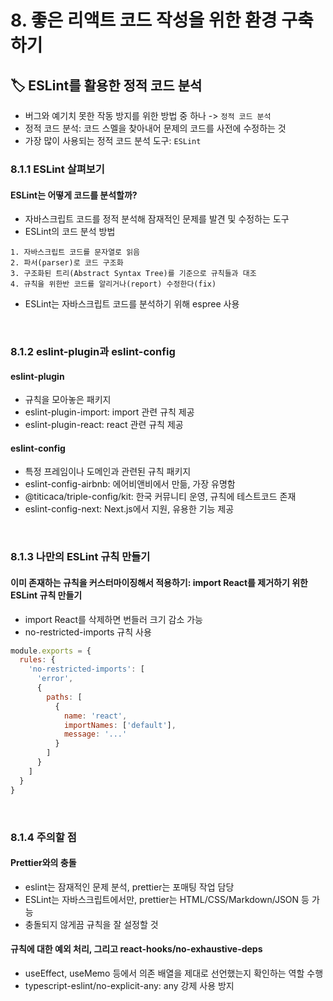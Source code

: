# 8. 좋은 리액트 코드 작성을 위한 환경 구축하기

## 🏷 ESLint를 활용한 정적 코드 분석
- 버그와 예기치 못한 작동 방지를 위한 방법 중 하나 -> `정적 코드 분석`
- 정적 코드 분석: 코드 스멜을 찾아내어 문제의 코드를 사전에 수정하는 것
- 가장 많이 사용되는 정적 코드 분석 도구: `ESLint`

### 8.1.1 ESLint 살펴보기
#### ESLint는 어떻게 코드를 분석할까?
- 자바스크립트 코드를 정적 분석해 잠재적인 문제를 발견 및 수정하는 도구
- ESLint의 코드 분석 방법
```
1. 자바스크립트 코드를 문자열로 읽음
2. 파서(parser)로 코드 구조화
3. 구조화된 트리(Abstract Syntax Tree)를 기준으로 규칙들과 대조
4. 규칙을 위한반 코드를 알리거나(report) 수정한다(fix)
```
- ESLint는 자바스크립트 코드를 분석하기 위해 espree 사용

<br />

### 8.1.2 eslint-plugin과 eslint-config
#### eslint-plugin
- 규칙을 모아놓은 패키지
- eslint-plugin-import: import 관련 규칙 제공
- eslint-plugin-react: react 관련 규칙 제공

#### eslint-config
- 특정 프레임이나 도메인과 관련된 규칙 패키지
- eslint-config-airbnb: 에어비앤비에서 만듦, 가장 유명함
- @titicaca/triple-config/kit: 한국 커뮤니티 운영, 규칙에 테스트코드 존재
- eslint-config-next: Next.js에서 지원, 유용한 기능 제공

<br />

### 8.1.3 나만의 ESLint 규칙 만들기
#### 이미 존재하는 규칙을 커스터마이징해서 적용하기: import React를 제거하기 위한 ESLint 규칙 만들기
- import React를 삭제하면 번들러 크기 감소 가능
- no-restricted-imports 규칙 사용
```js
module.exports = {
  rules: {
    'no-restricted-imports': [
      'error',
      {
        paths: [
          {
            name: 'react',
            importNames: ['default'],
            message: '...'
          }
        ]
      }
    ]
  }
}
```

<br />

### 8.1.4 주의할 점
#### Prettier와의 충돌
- eslint는 잠재적인 문제 분석, prettier는 포매팅 작업 담당
- ESLint는 자바스크립트에서만, prettier는 HTML/CSS/Markdown/JSON 등 가능
- 충돌되지 않게끔 규칙을 잘 설정할 것

#### 규칙에 대한 예외 처리, 그리고 react-hooks/no-exhaustive-deps
- useEffect, useMemo 등에서 의존 배열을 제대로 선언했는지 확인하는 역할 수행
- typescript-eslint/no-explicit-any: any 강제 사용 방지